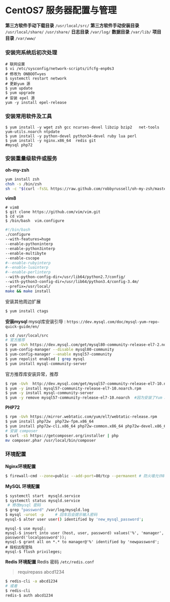 # CentOS7 服务器配置与管理

>
**第三方软件手动下载目录**
`/usr/local/src/`
**第三方软件手动安装目录**
`/usr/local/share/`
`/usr/share/`
**日志目录**
`/var/log/`
**数据目录**
`/var/lib/`
**项目目录**
`/var/www/`

### 安装完系统后初次处理
```
# 联网设置
$ vi /etc/sysconfig/network-scripts/ifcfg-enp0s3
# 修改为 ONBOOT=yes
$ systemctl restart network
# 更新yum 源
$ yum update
$ yum upgrade
# 安装 epel 源
yum -y install epel-release
```

### 安装常用软件及工具
```
$ yum install -y wget zsh gcc ncurses-devel libzip bzip2   net-tools yum-utils.noarch ntpdate
$ yum install -y python-devel python34-devel ruby lua perl
$ yum install -y nginx.x86_64  redis git
#mysql php72
```

### 安装重量级软件或服务

**oh-my-zsh**
```bash
yum install zsh 
chsh -s /bin/zsh
sh -c "$(curl -fsSL https://raw.github.com/robbyrussell/oh-my-zsh/master/tools/install.sh)"
```

**vim8**
```
# vim8
$ git clone https://github.com/vim/vim.git
$ cd vim
$ /bin/bash  vim.configure
```
```bash
#!/bin/bash
./configure
--with-features=huge
--enable-pythoninterp
--enable-python3interp
--enable-multibyte
--enable-cscope
#--enable-rubyinterp
#--enable-luainterp
#--enable-perlinterp
--with-python-config-dir=/usr/lib64/python2.7/config/
--with-python3-config-dir=/usr/lib64/python3.4/config-3.4m/
--prefix=/usr/local/
make && make install
```
安装其他周边扩展
```bash
$ yum install ctags
```
**安装mysql**
mysql库安装引导 : `https://dev.mysql.com/doc/mysql-yum-repo-quick-guide/en/`
```bash
$ cd /usr/local/src
# 官方推荐
$ rpm -Uvh https://dev.mysql.com/get/mysql80-community-release-el7-2.noarch.rpm
$ yum-config-manager --disable mysql80-community
$ yum-config-manager --enable mysql57-community
$ yum repolist enabled | grep mysql
$ yum install mysql-community-server
```
官方推荐库安装异常，推荐
```bash
$ rpm -Uvh  http://dev.mysql.com/get/mysql57-community-release-el7-10.noarch.rpm
$ yum -y install mysql57-community-release-el7-10.noarch.rpm 
$ yum -y install mysql-community-server
$ yum -y remove mysql57-community-release-el7-10.noarch  #因为安装了Yum Repository，以后每次yum操作都会自动更新，需要把这个卸载掉
```
**PHP72**
```bash
$ rpm -Uvh https://mirror.webtatic.com/yum/el7/webtatic-release.rpm
$ yum install php72w  php72w-fpm.x86_64
$ yum install php72w-cli.x86_64 php72w-common.x86_64 php72w-devel.x86_64 php72w-bcmath.x86_64 php72w-dba.x86_64 php72w-imap.x86_64 php72w-mbstring.x86_64 php72w-mysql.x86_64 php72w-opcache.x86_64 php72w-pdo.x86_64 php72w-xml.x86_64 php72w-pecl-memcached.x86_64 php72w-pecl-redis.x86_64 php72w-pecl-xdebug.x86_64
# 安装 composer
$ curl -sS https://getcomposer.org/installer | php
mv composer.phar /usr/local/bin/composer
```

### 环境配置
**Nginx环境配置**
```bash
$ firewall-cmd --zone=public --add-port=80/tcp --permanent # 防火墙允许80端口开放
```


**MySQL 环境配置**
```bash
$ systemctl start  mysqld.service
$ systemctl status mysqld.service
 # 修改mysql 密码
$ grep "password" /var/log/mysqld.log
$ mysql -uroot -p     # 回车后会提示输入密码
mysql-$ alter user user() identified by 'new_mysql_password';
```
```mysql
mysql-$ use mysql;
mysql-$ insert into user (host, user, password) values('%', 'manager', password('localpassword'));
mysql-$ grant all on *.* to manager@'%' identified by 'newpassword';    # 授权远程登陆
mysql-$ flush privileges;
```
**Redis 环境配置**
Redis 密码 `/etc/redis.conf`
>requirepass abcd1234
```bash
$ redis-cli -a abcd1234
# 或者
$ redis-cli
redis-$ auth abcd1234
```








